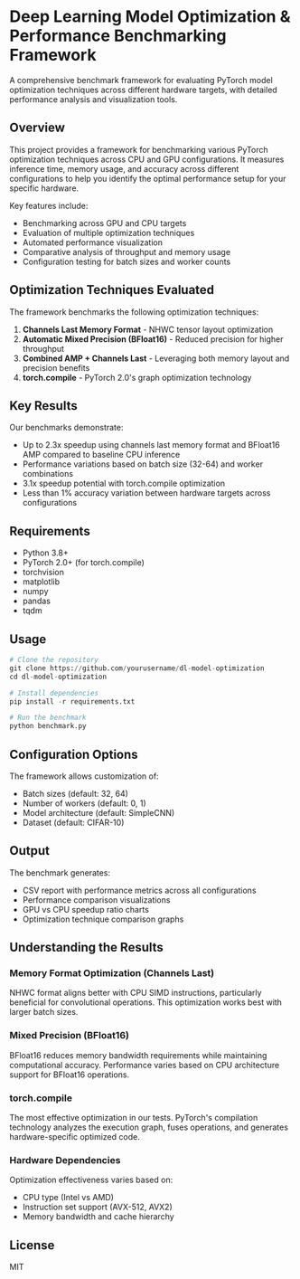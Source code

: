 # Deep Learning Model Optimization & Performance Benchmarking Framework

A comprehensive benchmark framework for evaluating PyTorch model optimization techniques across different hardware targets, with detailed performance analysis and visualization tools.

## Overview

This project provides a framework for benchmarking various PyTorch optimization techniques across CPU and GPU configurations. It measures inference time, memory usage, and accuracy across different configurations to help you identify the optimal performance setup for your specific hardware.

Key features include:
- Benchmarking across GPU and CPU targets
- Evaluation of multiple optimization techniques
- Automated performance visualization
- Comparative analysis of throughput and memory usage
- Configuration testing for batch sizes and worker counts

## Optimization Techniques Evaluated

The framework benchmarks the following optimization techniques:

1. **Channels Last Memory Format** - NHWC tensor layout optimization
2. **Automatic Mixed Precision (BFloat16)** - Reduced precision for higher throughput
3. **Combined AMP + Channels Last** - Leveraging both memory layout and precision benefits
4. **torch.compile** - PyTorch 2.0's graph optimization technology

## Key Results

Our benchmarks demonstrate:
- Up to 2.3x speedup using channels last memory format and BFloat16 AMP compared to baseline CPU inference
- Performance variations based on batch size (32-64) and worker combinations
- 3.1x speedup potential with torch.compile optimization
- Less than 1% accuracy variation between hardware targets across configurations

## Requirements

- Python 3.8+
- PyTorch 2.0+ (for torch.compile)
- torchvision
- matplotlib
- numpy
- pandas
- tqdm

## Usage

```python
# Clone the repository
git clone https://github.com/yourusername/dl-model-optimization
cd dl-model-optimization

# Install dependencies
pip install -r requirements.txt

# Run the benchmark
python benchmark.py
```

## Configuration Options

The framework allows customization of:
- Batch sizes (default: 32, 64)
- Number of workers (default: 0, 1)
- Model architecture (default: SimpleCNN)
- Dataset (default: CIFAR-10)

## Output

The benchmark generates:
- CSV report with performance metrics across all configurations
- Performance comparison visualizations
- GPU vs CPU speedup ratio charts
- Optimization technique comparison graphs

## Understanding the Results

### Memory Format Optimization (Channels Last)
NHWC format aligns better with CPU SIMD instructions, particularly beneficial for convolutional operations. This optimization works best with larger batch sizes.

### Mixed Precision (BFloat16)
BFloat16 reduces memory bandwidth requirements while maintaining computational accuracy. Performance varies based on CPU architecture support for BFloat16 operations.

### torch.compile
The most effective optimization in our tests. PyTorch's compilation technology analyzes the execution graph, fuses operations, and generates hardware-specific optimized code.

### Hardware Dependencies
Optimization effectiveness varies based on:
- CPU type (Intel vs AMD)
- Instruction set support (AVX-512, AVX2)
- Memory bandwidth and cache hierarchy



## License

MIT
